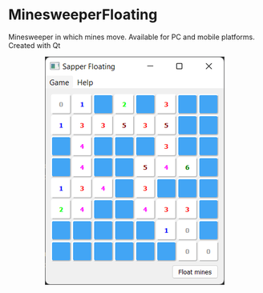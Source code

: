 # MinesweeperFloating
Minesweeper in which mines move. Available for PC and mobile platforms. Created with Qt

<p align="center">
  <img src="images/screenshot1.png">
</p>
